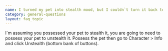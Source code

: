 ```yaml
---
name: I turned my pet into stealth mood, but I couldn`t turn it back to normal, Please tell me is there a button to turn stealth off, and where is it!!Thank you so much for your help!!
category: general-questions
layout: faq_topic
---
```

I\`m assuming you possessed your pet to stealth it, you are going to need to possess your pet to unstealth it. Possess the pet then go to Character > Info and click Unstealth (bottom bank of buttons).